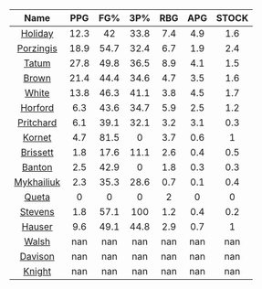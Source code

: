 |                                     Name                                     |  PPG  |  FG%  |  3P%  |  RBG  |  APG  |  STOCK  |
|:----------------------------------------------------------------------------:|:-----:|:-----:|:-----:|:-----:|:-----:|:-------:|
|      [Holiday](https://www.espn.com/nba/player/_/id/3995/jrue-holiday)       | 12.3  |  42   | 33.8  |  7.4  |  4.9  |   1.6   |
| [Porzingis](https://www.espn.com/nba/player/_/id/3102531/kristaps-porzingis) | 18.9  | 54.7  | 32.4  |  6.7  |  1.9  |   2.4   |
|      [Tatum](https://www.espn.com/nba/player/_/id/4065648/jayson-tatum)      | 27.8  | 49.8  | 36.5  |  8.9  |  4.1  |   1.5   |
|      [Brown](https://www.espn.com/nba/player/_/id/3917376/jaylen-brown)      | 21.4  | 44.4  | 34.6  |  4.7  |  3.5  |   1.6   |
|     [White](https://www.espn.com/nba/player/_/id/3078576/derrick-white)      | 13.8  | 46.3  | 41.1  |  3.8  |  4.5  |   1.7   |
|       [Horford](https://www.espn.com/nba/player/_/id/3213/al-horford)        |  6.3  | 43.6  | 34.7  |  5.9  |  2.5  |   1.2   |
|  [Pritchard](https://www.espn.com/nba/player/_/id/4066354/payton-pritchard)  |  6.1  | 39.1  | 32.1  |  3.2  |  3.1  |   0.3   |
|      [Kornet](https://www.espn.com/nba/player/_/id/3064560/luke-kornet)      |  4.7  | 81.5  |   0   |  3.7  |  0.6  |    1    |
|   [Brissett](https://www.espn.com/nba/player/_/id/4278031/oshae-brissett)    |  1.8  | 17.6  | 11.1  |  2.6  |  0.4  |   0.5   |
|     [Banton](https://www.espn.com/nba/player/_/id/4397885/dalano-banton)     |  2.5  | 42.9  |   0   |  1.8  |  0.3  |   0.3   |
|  [Mykhailiuk](https://www.espn.com/nba/player/_/id/3133602/svi-mykhailiuk)   |  2.3  | 35.3  | 28.6  |  0.7  |  0.1  |   0.4   |
|     [Queta](https://www.espn.com/nba/player/_/id/4397424/neemias-queta)      |   0   |   0   |   0   |   2   |   0   |    0    |
|    [Stevens](https://www.espn.com/nba/player/_/id/4066405/lamar-stevens)     |  1.8  | 57.1  |  100  |  1.2  |  0.4  |   0.2   |
|      [Hauser](https://www.espn.com/nba/player/_/id/4065804/sam-hauser)       |  9.6  | 49.1  | 44.8  |  2.9  |  0.7  |    1    |
|      [Walsh](https://www.espn.com/nba/player/_/id/4683689/jordan-walsh)      |  nan  |  nan  |  nan  |  nan  |  nan  |   nan   |
|      [Davison](https://www.espn.com/nba/player/_/id/4576085/jd-davison)      |  nan  |  nan  |  nan  |  nan  |  nan  |   nan   |
|     [Knight](https://www.espn.com/nba/player/_/id/4067325/nathan-knight)     |  nan  |  nan  |  nan  |  nan  |  nan  |   nan   |